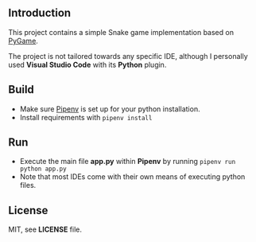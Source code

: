 ## Introduction

This project contains a simple Snake game implementation based on [PyGame](https://https://www.pygame.org/).

The project is not tailored towards any specific IDE, although I personally used **Visual Studio Code** with its **Python** plugin.

## Build

* Make sure [Pipenv](https://pipenv-fork.readthedocs.io/en/latest/) is set up for your python installation.
* Install requirements with `pipenv install`

## Run

* Execute the main file **app.py** within **Pipenv** by running `pipenv run python app.py`
* Note that most IDEs come with their own means of executing python files.

## License

MIT, see **LICENSE** file.
